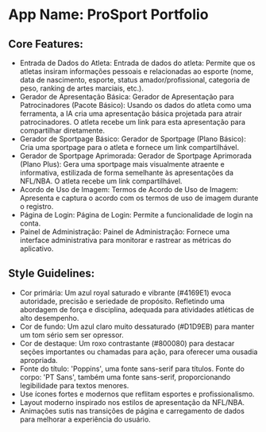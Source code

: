 # **App Name**: ProSport Portfolio

## Core Features:

- Entrada de Dados do Atleta: Entrada de dados do atleta: Permite que os atletas insiram informações pessoais e relacionadas ao esporte (nome, data de nascimento, esporte, status amador/profissional, categoria de peso, ranking de artes marciais, etc.).
- Gerador de Apresentação Básica: Gerador de Apresentação para Patrocinadores (Pacote Básico): Usando os dados do atleta como uma ferramenta, a IA cria uma apresentação básica projetada para atrair patrocinadores. O atleta recebe um link para esta apresentação para compartilhar diretamente.
- Gerador de Sportpage Básico: Gerador de Sportpage (Plano Básico): Cria uma sportpage para o atleta e fornece um link compartilhável.
- Gerador de Sportpage Aprimorada: Gerador de Sportpage Aprimorada (Plano Plus): Gera uma sportpage mais visualmente atraente e informativa, estilizada de forma semelhante às apresentações da NFL/NBA. O atleta recebe um link compartilhável.
- Acordo de Uso de Imagem: Termos de Acordo de Uso de Imagem: Apresenta e captura o acordo com os termos de uso de imagem durante o registro.
- Página de Login: Página de Login: Permite a funcionalidade de login na conta.
- Painel de Administração: Painel de Administração: Fornece uma interface administrativa para monitorar e rastrear as métricas do aplicativo.

## Style Guidelines:

- Cor primária: Um azul royal saturado e vibrante (#4169E1) evoca autoridade, precisão e seriedade de propósito. Refletindo uma abordagem de força e disciplina, adequada para atividades atléticas de alto desempenho.
- Cor de fundo: Um azul claro muito dessaturado (#D1D9EB) para manter um tom sério sem ser opressor.
- Cor de destaque: Um roxo contrastante (#800080) para destacar seções importantes ou chamadas para ação, para oferecer uma ousadia apropriada.
- Fonte do título: 'Poppins', uma fonte sans-serif para títulos. Fonte do corpo: 'PT Sans', também uma fonte sans-serif, proporcionando legibilidade para textos menores.
- Use ícones fortes e modernos que reflitam esportes e profissionalismo.
- Layout moderno inspirado nos estilos de apresentação da NFL/NBA.
- Animações sutis nas transições de página e carregamento de dados para melhorar a experiência do usuário.